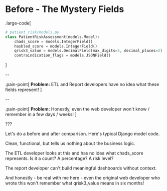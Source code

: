 # Before - The Mystery Fields

.large-code[

```python
# patient_risk/models.py
class PatientRiskAssessment(models.Model):
    chads_score = models.IntegerField()
    hasbled_score = models.IntegerField()
    qrisk3_value = models.DecimalField(max_digits=5, decimal_places=2)
    contraindication_flags = models.JSONField()
```

]

--

.pain-point[
**Problem:** ETL and Report developers have no idea what these fields represent!
]

--

.pain-point[
**Problem:** Honestly, even the web developer won't know / remember in a few days / weeks!
]

???

Let's do a before and after comparison. Here's typical Django model code.

Clean, functional, but tells us nothing about the business logic.

The ETL developer looks at this and has no idea what chads_score represents. Is it a count? A percentage? A risk level?

The report developer can't build meaningful dashboards without context.

And honestly - be real with me here - even the original web developer who wrote this won't remember what qrisk3_value means in six months!
